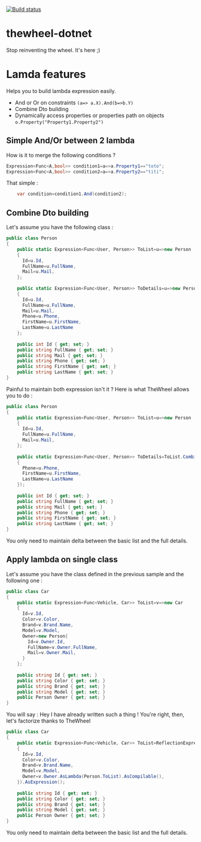 [![Build status](https://ci.appveyor.com/api/projects/status/jdyhx1rt11slbla9)](https://ci.appveyor.com/project/npenin/thewheel-dotnet)

thewheel-dotnet
===============

Stop reinventing the wheel. It's here ;)

Lamda features
===============

Helps you to build lambda expression easily.

- And or Or on constraints `(a=> a.X).And(b=>b.Y)`
- Combine Dto building
- Dynamically access properties or properties path on objects `o.Property("Property1.Property2")`

## Simple And/Or between 2 lambda

How is it to merge the following conditions ?
```cs
Expression<Func<A,bool>> condition1=a=>a.Property1=="toto";
Expression<Func<A,bool>> condition2=a=>a.Property2=="titi";
```

That simple :
```cs
    var condition=condition1.And(condition2);
```

## Combine Dto building

Let's assume you have the following class :
```cs
public class Person
{
    public static Expression<Func<User, Person>> ToList=u=>new Person
    {
      Id=u.Id,
      FullName=u.FullName,
      Mail=u.Mail,
    };
    
    public static Expression<Func<User, Person>> ToDetails=u=>new Person
    {
      Id=u.Id,
      FullName=u.FullName,
      Mail=u.Mail,
      Phone=u.Phone,
      FirstName=u.FirstName,
      LastName=u.LastName
    };
    
    public int Id { get; set; }
    public string FullName { get; set; }
    public string Mail { get; set; }
    public string Phone { get; set; }
    public string FirstName { get; set; }
    public string LastName { get; set; }
}
```

Painful to maintain both expression isn't it ? Here is what TheWheel allows you to do :

```cs
public class Person
{
    public static Expression<Func<User, Person>> ToList=u=>new Person
    {
      Id=u.Id,
      FullName=u.FullName,
      Mail=u.Mail,
    };
    
    public static Expression<Func<User, Person>> ToDetails=ToList.Combine(u=>new Person
    {
      Phone=u.Phone,
      FirstName=u.FirstName,
      LastName=u.LastName
    });
    
    public int Id { get; set; }
    public string FullName { get; set; }
    public string Mail { get; set; }
    public string Phone { get; set; }
    public string FirstName { get; set; }
    public string LastName { get; set; }
}
```

You only need to maintain delta between the basic list and the full details.

## Apply lambda on single class

Let's assume you have the class defined in the previous sample and the following one :
```cs
public class Car
{
    public static Expression<Func<Vehicle, Car>> ToList=v=>new Car
    {
      Id=v.Id,
      Color=v.Color,
      Brand=v.Brand.Name,
      Model=v.Model,
      Owner=new Person{
        Id=v.Owner.Id,
        FullName=v.Owner.FullName,
        Mail=v.Owner.Mail,
      }
    };
    
    public string Id { get; set; }
    public string Color { get; set; }
    public string Brand { get; set; }
    public string Model { get; set; }
    public Person Owner { get; set; }
}
```

You will say : Hey I have already written such a thing ! You're right, then, let's factorize thanks to TheWheel

```cs
public class Car
{
    public static Expression<Func<Vehicle, Car>> ToList=ReflectionExpression.PreCompile<Vehicle, Car>(a => new Car
    {
      Id=v.Id,
      Color=v.Color,
      Brand=v.Brand.Name,
      Model=v.Model,
      Owner=v.Owner.AsLambda(Person.ToList).AsCompilable(),
    }).AsExpression();
    
    public string Id { get; set; }
    public string Color { get; set; }
    public string Brand { get; set; }
    public string Model { get; set; }
    public Person Owner { get; set; }
}
```

You only need to maintain delta between the basic list and the full details.
